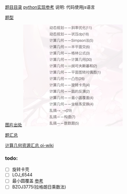 [题目目录](https://vjudge.net/article/753)
[python实现参考](https://github.com/koba925/PCAD)
说明: 代码使用js语言

[题型](https://www.cometoj.com/problems?source_id=11&tag_ids=226,239,240,227,228,241,242,243,244,245,229,246,247,248,249,250,330,230,251,252,253,254,231,232,233,234,235,236,237,238,344&page=1)

[图片出处](https://www.cnblogs.com/bztMinamoto/category/1345570.html)
![alt](./img/001.png)


[题汇总](https://www.cnblogs.com/bztMinamoto/category/1413022.html)

[计算几何资源汇总 oi-wiki](https://oi-wiki.org/geometry/2d/)
### todo:
- [ ] 旋转卡壳
- [ ] LOJ_6544
- [ ] 最小圆覆盖 [参考](https://zhuanlan.zhihu.com/p/83611398)
- [ ] BZOJ3775(拉格朗日乘数法)
